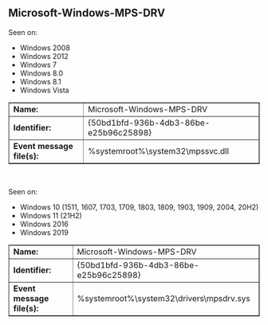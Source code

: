 ## Microsoft-Windows-MPS-DRV

Seen on:
* Windows 2008
* Windows 2012
* Windows 7
* Windows 8.0
* Windows 8.1
* Windows Vista

<table border="1" class="docutils">
  <tbody>
    <tr>
      <td><b>Name:</b></td>
      <td>Microsoft-Windows-MPS-DRV</td>
    </tr>
    <tr>
      <td><b>Identifier:</b></td>
      <td>{50bd1bfd-936b-4db3-86be-e25b96c25898}</td>
    </tr>
    <tr>
      <td><b>Event message file(s):</b></td>
      <td>%systemroot%\system32\mpssvc.dll</td>
    </tr>
  </tbody>
</table>

&nbsp;

Seen on:
* Windows 10 (1511, 1607, 1703, 1709, 1803, 1809, 1903, 1909, 2004, 20H2)
* Windows 11 (21H2)
* Windows 2016
* Windows 2019

<table border="1" class="docutils">
  <tbody>
    <tr>
      <td><b>Name:</b></td>
      <td>Microsoft-Windows-MPS-DRV</td>
    </tr>
    <tr>
      <td><b>Identifier:</b></td>
      <td>{50bd1bfd-936b-4db3-86be-e25b96c25898}</td>
    </tr>
    <tr>
      <td><b>Event message file(s):</b></td>
      <td>%systemroot%\system32\drivers\mpsdrv.sys</td>
    </tr>
  </tbody>
</table>

&nbsp;

